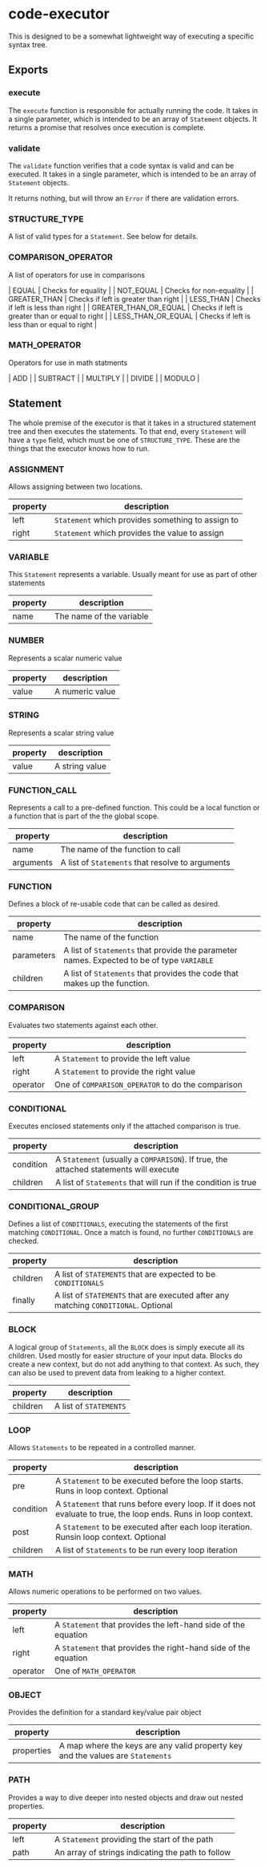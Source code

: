 # code-executor

This is designed to be a somewhat lightweight way of executing a specific syntax tree. 

## Exports

### execute

The `execute` function is responsible for actually running the code. It takes in a single parameter, which is intended to be an array of `Statement` objects. It returns a promise that resolves once execution is complete.

### validate

The `validate` function verifies that a code syntax is valid and can be executed. It takes in a single parameter, which is intended to be an array of `Statement` objects.

It returns nothing, but will throw an `Error` if there are validation errors.

### STRUCTURE_TYPE

A list of valid types for a `Statement`. See below for details.

### COMPARISON_OPERATOR

A list of operators for use in comparisons

| EQUAL | Checks for equality |
| NOT_EQUAL | Checks for non-equality |
| GREATER_THAN | Checks if left is greater than right |
| LESS_THAN | Checks if left is less than right |
| GREATER_THAN_OR_EQUAL | Checks if left is greater than or equal to right |
| LESS_THAN_OR_EQUAL | Checks if left is less than or equal to right |

### MATH_OPERATOR

Operators for use in math statments

| ADD |
| SUBTRACT |
| MULTIPLY |
| DIVIDE |
| MODULO |

## Statement

The whole premise of the executor is that it takes in a structured statement tree and then executes the statements. To that end, every `Statement` will have a `type` field, which must be one of `STRUCTURE_TYPE`. These are the things that the executor knows how to run.

### ASSIGNMENT

Allows assigning between two locations.

| property | description |
| -- | -- |
| left | `Statement` which provides something to assign to |
| right | `Statement` which provides the value to assign |

### VARIABLE

This `Statement` represents a variable. Usually meant for use as part of other statements

| property | description |
| -- | -- |
| name | The name of the variable |

### NUMBER

Represents a scalar numeric value

| property | description |
| -- | -- |
| value | A numeric value |

### STRING

Represents a scalar string value

| property | description |
| -- | -- |
| value | A string value |

### FUNCTION_CALL

Represents a call to a pre-defined function. This could be a local function or a function that is part of the the global scope.

| property | description |
| -- | -- |
| name | The name of the function to call |
| arguments | A list of `Statements` that resolve to arguments |

### FUNCTION

Defines a block of re-usable code that can be called as desired.

| property | description |
| -- | -- |
| name | The name of the function |
| parameters | A list of `Statements` that provide the parameter names. Expected to be of type `VARIABLE` |
| children | A list of `Statements` that provides the code that makes up the function.

### COMPARISON

Evaluates two statements against each other.

| property | description |
| -- | -- |
| left | A `Statement` to provide the left value |
| right | A `Statement` to provide the right value |
| operator | One of `COMPARISON_OPERATOR` to do the comparison |

### CONDITIONAL

Executes enclosed statements only if the attached comparison is true.

| property | description |
| -- | -- |
| condition | A `Statement` (usually a `COMPARISON`). If true, the attached statements will execute
| children | A list of `Statements` that will run if the condition is true

### CONDITIONAL_GROUP

Defines a list of `CONDITIONALS`, executing the statements of the first matching `CONDITIONAL`. Once a match is found, no further `CONDITIONALS` are checked.

| property | description |
| -- | -- |
| children | A list of `STATEMENTS` that are expected to be `CONDITIONALS` |
| finally | A list of `STATEMENTS` that are executed after any matching `CONDITIONAL`. Optional |

### BLOCK

A logical group of `Statements`, all the `BLOCK` does is simply execute all its children. Used mostly for easier structure of your input data. Blocks do create a new context, but do not add anything to that context. As such, they can also be used to prevent data from leaking to a higher context.

| property | description |
| -- | -- |
| children | A list of `STATEMENTS` |

### LOOP

Allows `Statements` to be repeated in a controlled manner.

| property | description |
| -- | -- |
| pre | A `Statement` to be executed before the loop starts. Runs in loop context. Optional |
| condition | A `Statement` that runs before every loop. If it does not evaluate to true, the loop ends. Runs in loop context. |
| post | A `Statement` to be executed after each loop iteration. Runsin loop context. Optional |
| children | A list of `Statements` to be run every loop iteration |

### MATH

Allows numeric operations to be performed on two values.

| property | description |
| -- | -- |
| left | A `Statement` that provides the left-hand side of the equation |
| right | A `Statement` that provides the right-hand side of the equation |
| operator | One of `MATH_OPERATOR` |

### OBJECT

Provides the definition for a standard key/value pair object

| property | description |
| -- | -- |
| properties | A map where the keys are any valid property key and the values are `Statements` |

### PATH

Provides a way to dive deeper into nested objects and draw out nested properties.

| property | description |
| -- | -- |
| left | A `Statement` providing the start of the path |
| path | An array of strings indicating the path to follow |